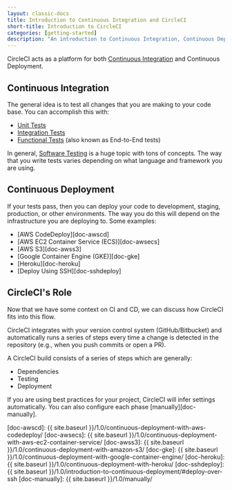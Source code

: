 ```yaml
---
layout: classic-docs
title: Introduction to Continuous Integration and CircleCI
short-title: Introduction to CircleCI
categories: [getting-started]
description: "An introduction to Continuous Integration, Continuous Deployment, and how CircleCI can help."
---
```


CircleCI acts as a platform for both [Continuous Integration][wiki-ci] and Continuous Deployment.

## Continuous Integration 

The general idea is to test all changes that you are making to your code base. You can accomplish this with: 

* [Unit Tests][wiki-unittest]
* [Integration Tests][wiki-inttest]
* [Functional Tests][wiki-functest] (also known as End-to-End tests) 

In general, [Software Testing][wiki-codetest] is a huge topic with tons of concepts. The way that you write tests varies depending on what language and framework you are using.

## Continuous Deployment 

If your tests pass, then you can deploy your code to development, staging, production, or other environments. The way you do this will depend on the infrastructure you are deploying to. Some examples:

* [AWS CodeDeploy][doc-awscd]
* [AWS EC2 Container Service (ECS)][doc-awsecs]
* [AWS S3][doc-awss3]
* [Google Container Engine (GKE)][doc-gke]
* [Heroku][doc-heroku]
* [Deploy Using SSH][doc-sshdeploy]

## CircleCI's Role

Now that we have some context on CI and CD, we can discuss how CircleCI fits into this flow.

CircleCI integrates with your version control system (GitHub/Bitbucket) and automatically runs a series of steps every time a change is detected in the repository (e.g., when you push commits or open a PR).

A CircleCI build consists of a series of steps which are generally:

* Dependencies
* Testing
* Deployment 

If you are using best practices for your project, CircleCI will infer settings automatically. You can also configure each phase [manually][doc-manually].



[wiki-ci]: https://en.wikipedia.org/wiki/Continuous_integration
[wiki-unittest]: https://en.wikipedia.org/wiki/Unit_testing
[wiki-inttest]: https://en.wikipedia.org/wiki/Integration_testing
[wiki-functest]: https://en.wikipedia.org/wiki/Functional_testing
[wiki-codetest]: https://en.wikipedia.org/wiki/Software_testing
[doc-awscd]:  {{ site.baseurl }}/1.0/continuous-deployment-with-aws-codedeploy/
[doc-awsecs]:  {{ site.baseurl }}/1.0/continuous-deployment-with-aws-ec2-container-service/
[doc-awss3]:  {{ site.baseurl }}/1.0/continuous-deployment-with-amazon-s3/
[doc-gke]:  {{ site.baseurl }}/1.0/continuous-deployment-with-google-container-engine/
[doc-heroku]:  {{ site.baseurl }}/1.0/continuous-deployment-with-heroku/
[doc-sshdeploy]:  {{ site.baseurl }}/1.0/introduction-to-continuous-deployment/#deploy-over-ssh
[doc-manually]:  {{ site.baseurl }}/1.0/manually/
